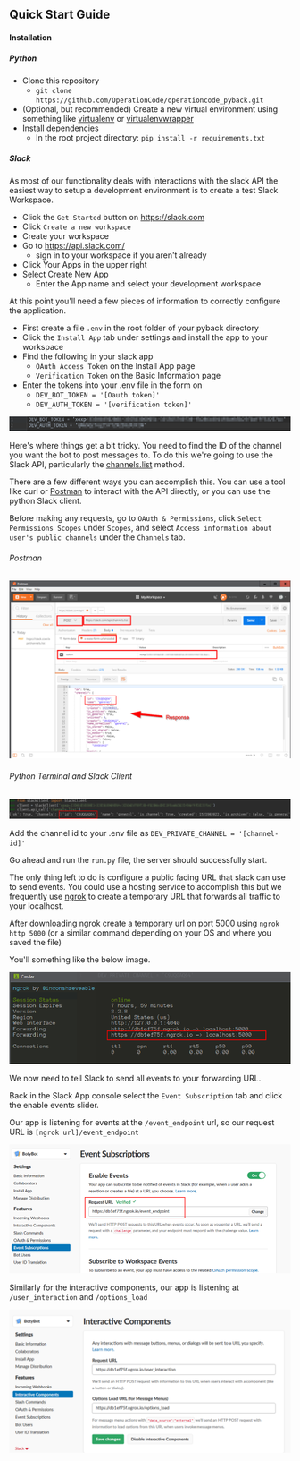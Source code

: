 ## Quick Start Guide

#### Installation
##### Python
- Clone this repository
    - `git clone https://github.com/OperationCode/operationcode_pyback.git`
- (Optional, but recommended) Create a new virtual environment using something like [virtualenv](https://virtualenv.pypa.io/en/stable/) or [virtualenvwrapper](https://virtualenvwrapper.readthedocs.io/en/latest/)
- Install dependencies
    - In the root project directory: `pip install -r requirements.txt`

##### Slack
As most of our functionality deals with interactions with the slack API the easiest way to setup a development environment is to create a test Slack Workspace.

- Click the `Get Started` button on https://slack.com
- Click `Create a new workspace`
- Create your workspace
- Go to https://api.slack.com/
    - sign in to your workspace if you aren't already
-  Click Your Apps in the upper right
- Select Create New App
    - Enter the App name and select your development workspace

At this point you'll need a few pieces of information to correctly configure the application.
- First create a file `.env` in the root folder of your pyback directory
- Click the `Install App` tab under settings and install the app to your workspace
- Find the following in your slack app
    - `OAuth Access Token` on the Install App page
    - `Verification Token` on the Basic Information page
- Enter the tokens into your .env file in the form on
    - `DEV_BOT_TOKEN = '[Oauth token]'`
    - `DEV_AUTH_TOKEN = '[verification token]'`

![.env image](/images/env.png)

Here's where things get a bit tricky.  You need to find the ID of the channel you want the bot to post messages to.
To do this we're going to use the Slack API, particularly the [channels.list](https://api.slack.com/methods/channels.list) method.

There are a few different ways you can accomplish this.
You can use a tool like curl or [Postman](https://www.getpostman.com/) to interact with the API directly, or you can use the python Slack client.

Before making any requests, go to `OAuth & Permissions`, click `Select Permissions Scopes` under `Scopes`, and
select `Access information about user's public channels` under the `Channels` tab.

###### Postman
![postman](/images/postman.png)

###### Python Terminal and Slack Client
![channels](/images/channelsWithClient.png)

Add the channel id to your .env file as `DEV_PRIVATE_CHANNEL = '[channel-id]'`

Go ahead and run the `run.py` file, the server should successfully start.

The only thing left to do is configure a public facing URL that slack can use to send events.
You could use a hosting service to accomplish this but we frequently use [ngrok](https://ngrok.com/) to create a temporary URL that forwards
all traffic to your localhost.

After downloading ngrok create a temporary url on port 5000 using `ngrok http 5000` (or a similar command depending on your OS and where you saved the file)

You'll something like the below image.

![ngrok](/images/ngrok.png)

We now need to tell Slack to send all events to your forwarding URL.

Back in the Slack App console select the `Event Subscription` tab and click the enable events slider.

Our app is listening for events at the `/event_endpoint` url, so our request URL is `[ngrok url]/event_endpoint`

![events](/images/events.png)

Similarly for the interactive components, our app is listening at `/user_interaction` and `/options_load`

![interactive](/images/interactive.png)
